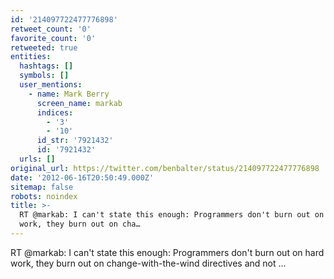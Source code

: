 ```yaml
---
id: '214097722477776898'
retweet_count: '0'
favorite_count: '0'
retweeted: true
entities:
  hashtags: []
  symbols: []
  user_mentions:
    - name: Mark Berry
      screen_name: markab
      indices:
        - '3'
        - '10'
      id_str: '7921432'
      id: '7921432'
  urls: []
original_url: https://twitter.com/benbalter/status/214097722477776898
date: '2012-06-16T20:50:49.000Z'
sitemap: false
robots: noindex
title: >-
  RT @markab: I can't state this enough: Programmers don't burn out on hard
  work, they burn out on cha…
---
```


RT @markab: I can't state this enough: Programmers don't burn out on hard work, they burn out on change-with-the-wind directives and not ...